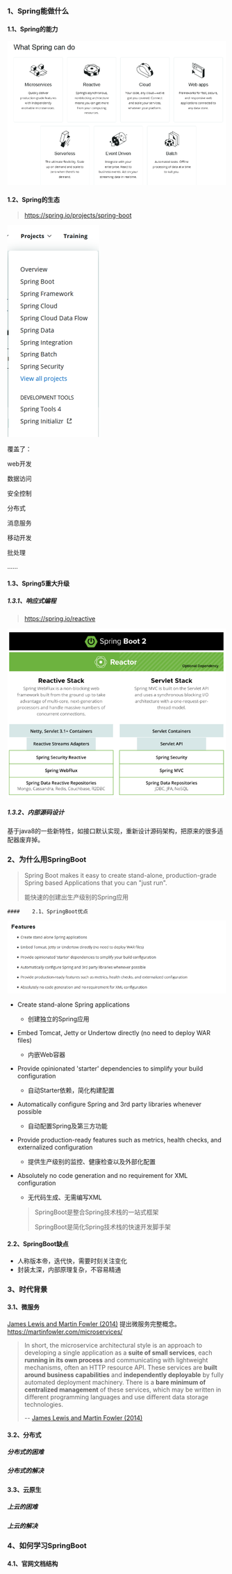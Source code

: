 

### 1、Spring能做什么

#### 	1.1、Spring的能力

![image-20210202145730556](images/image-20210202145730556.png)

#### 	1.2、Spring的生态

> https://spring.io/projects/spring-boot

<img src="images/image-20210202150011681.png"/>

覆盖了：

web开发

数据访问

安全控制

分布式

消息服务

移动开发

批处理

......

#### 	1.3、Spring5重大升级

##### 		1.3.1、响应式编程

> https://spring.io/reactive

![image-20210202150400840](images/image-20210202150400840.png)

##### 		1.3.2、内部源码设计

​		基于java8的一些新特性，如接口默认实现，重新设计源码架构，把原来的很多适配器废弃掉。

### 2、为什么用SpringBoot

> Spring Boot makes it easy to create stand-alone, production-grade Spring based Applications that you can "just run".
>
> 能快速的创建出生产级别的Spring应用

	#### 	2.1、SpringBoot优点

![image-20210202150745692](images/image-20210202150745692.png)

* Create stand-alone Spring applications

  * 创建独立的Spring应用

* Embed Tomcat, Jetty or Undertow directly (no need to deploy WAR files)

  * 内嵌Web容器

* Provide opinionated 'starter' dependencies to simplify your build configuration

  * 自动Starter依赖，简化构建配置

* Automatically configure Spring and 3rd party libraries whenever possible

  * 自动配置Spring及第三方功能

* Provide production-ready features such as metrics, health checks, and externalized configuration

  * 提供生产级别的监控、健康检查以及外部化配置

* Absolutely no code generation and no requirement for XML configuration

  * 无代码生成、无需编写XML

  > SpringBoot是整合Spring技术栈的一站式框架
  >
  > SpringBoot是简化Spring技术栈的快速开发脚手架

#### 	2.2、SpringBoot缺点

* 人称版本帝，迭代快，需要时刻关注变化
* 封装太深，内部原理复杂，不容易精通

### 3、时代背景

#### 	3.1、微服务

[James Lewis and Martin Fowler (2014)](https://martinfowler.com/articles/microservices.html)  提出微服务完整概念。https://martinfowler.com/microservices/

> In short, the microservice architectural style is an      approach to developing a single application as a **suite of small      services**, each **running in its own process** and communicating with      lightweight mechanisms, often an HTTP resource API. These      services are **built around business capabilities** and      **independently deployable** by fully automated deployment      machinery. There is a **bare minimum of centralized management** of      these services, which may be written in different programming      languages and use different data storage      technologies.
>
> -- [James Lewis and Martin Fowler (2014)](https://martinfowler.com/articles/microservices.html)



#### 	3.2、分布式

##### 		分布式的困难

##### 		分布式的解决

#### 	3.3、云原生

##### 		上云的困难

##### 		上云的解决

### 4、如何学习SpringBoot

#### 	4.1、官网文档结构

